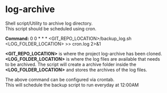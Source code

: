 # log-archive
Shell script/Utility to archive log directory.\
This script should be scheduled using cron.

__Command:__ 0 0 * * * <GIT_REPO_LOCATION>/backup_log.sh <LOG_FOLDER_LOCATION> >> cron.log 2>&1

__<GIT_REPO_LOCATION>__ is where the project log-archive has been cloned.\
__<LOG_FOLDER_LOCATION>__ is where the log files are available that needs to be archived. The script will create a archive folder inside the __<LOG_FOLDER_LOCATION>__ and stores the archives of the log files.

The above command can be configured via crontab.\
This will schedule the backup script to run everyday at 12:00AM
